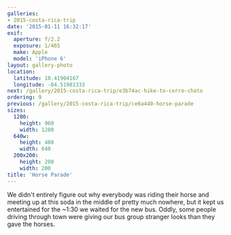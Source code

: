 ```yaml
---
galleries:
- 2015-costa-rica-trip
date: '2015-01-11 16:32:17'
exif:
  aperture: f/2.2
  exposure: 1/465
  make: Apple
  model: 'iPhone 6'
layout: gallery-photo
location:
  latitude: 10.41904167
  longitude: -84.51981333
next: /gallery/2015-costa-rica-trip/e3b74ac-hike-to-cerro-chato
ordering: 9
previous: /gallery/2015-costa-rica-trip/ce6a440-horse-parade
sizes:
  1280:
    height: 960
    width: 1280
  640w:
    height: 480
    width: 640
  200x200:
    height: 200
    width: 200
title: 'Horse Parade'
---
```


We didn't entirely figure out why everybody was riding their horse and meeting up at this soda in the middle of pretty much nowhere, but it kept us entertained for the ~1:30 we waited for the new bus. Oddly, some people driving through town were giving our bus group stranger looks than they gave the horses.
